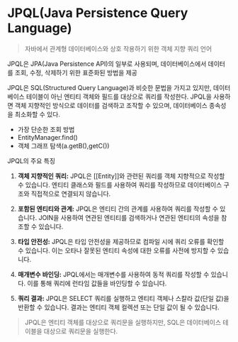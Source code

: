 # JPQL(Java Persistence Query Language)

>자바에서 관계형 데이터베이스와 상호 작용하기 위한 객체 지향 쿼리 언어

JPQL은 JPA(Java Persistence API)의 일부로 사용되며, 데이터베이스에서 데이터를 조회, 수정, 삭제하기 위한 표준화된 방법을 제공

JPQL은 SQL(Structured Query Language)과 비슷한 문법을 가지고 있지만, 데이터베이스 테이블이 아닌 엔티티 객체와 필드를 대상으로 쿼리를 작성한다. JPQL을 사용하면 객체 지향적인 방식으로 데이터를 검색하고 조작할 수 있으며, 데이터베이스 종속성을 최소화할 수 있다.

- 가장 단순한 조회 방법
- EntityManager.find()
- 객체 그래프 탐색(a.getB(),getC())

JPQL의 주요 특징

1. **객체 지향적인 쿼리:** JPQL은 [[Entity]]와 관련된 쿼리를 객체 지향적으로 작성할 수 있습니다. 엔티티 클래스와 필드를 사용하여 쿼리를 작성하므로 데이터베이스 구조와 직접적으로 연결되지 않습니다.
    
2. **포함된 엔티티와 관계:** JPQL은 엔티티 간의 관계를 사용하여 쿼리를 작성할 수 있습니다. JOIN을 사용하여 연관된 엔티티를 검색하거나 연관된 엔티티의 속성을 참조할 수 있습니다.
    
3. **타입 안전성:** JPQL은 타입 안전성을 제공하므로 컴파일 시에 쿼리 오류를 확인할 수 있습니다. 이는 오타나 잘못된 엔티티 속성에 대한 오류를 사전에 방지할 수 있습니다.
    
4. **매개변수 바인딩:** JPQL에서는 매개변수를 사용하여 동적 쿼리를 작성할 수 있습니다. 이를 통해 쿼리에 런타임 값들을 바인딩할 수 있습니다.
    
5. **쿼리 결과:** JPQL은 SELECT 쿼리를 실행하고 엔티티 객체나 스칼라 값(단일 값)을 반환할 수 있습니다. 결과는 엔티티 객체 컬렉션 또는 단일 값이 될 수 있습니다.
> JPQL은 엔티티 객체를 대상으로 쿼리문을 실행하지만, SQL은 데이터베이스 테이블을 대상으로 쿼리문을 실행한다.